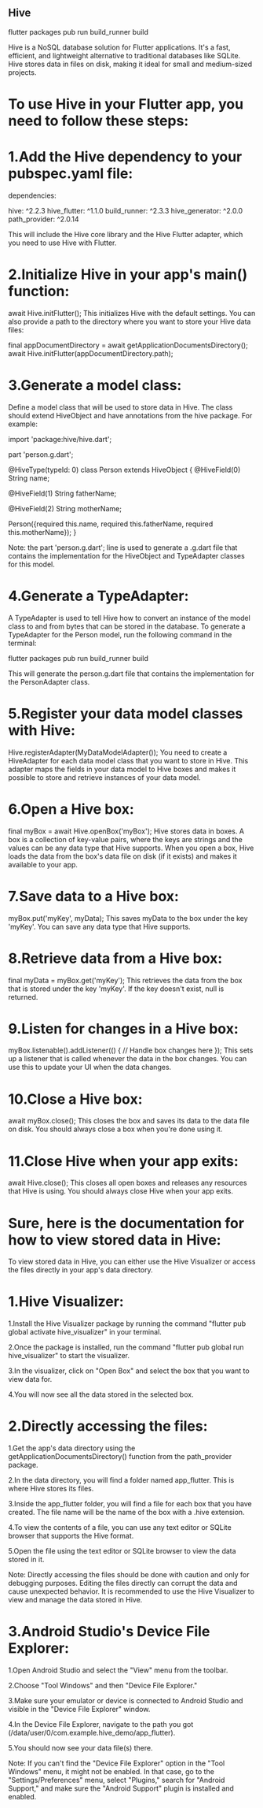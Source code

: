 ## Hive

flutter packages pub run build_runner build

Hive is a NoSQL database solution for Flutter applications. It's a fast, efficient, and lightweight alternative to traditional databases like SQLite. Hive stores data in files on disk, making it ideal for small and medium-sized projects.

# To use Hive in your Flutter app, you need to follow these steps:

# 1.Add the Hive dependency to your pubspec.yaml file:

dependencies:

hive: ^2.2.3
hive_flutter: ^1.1.0
build_runner: ^2.3.3
hive_generator: ^2.0.0
path_provider: ^2.0.14

This will include the Hive core library and the Hive Flutter adapter, which you need to use Hive with Flutter.


# 2.Initialize Hive in your app's main() function:

await Hive.initFlutter();
This initializes Hive with the default settings. You can also provide a path to the directory where you want to store your Hive data files:

final appDocumentDirectory = await getApplicationDocumentsDirectory();
await Hive.initFlutter(appDocumentDirectory.path);


# 3.Generate a model class: 
Define a model class that will be used to store data in Hive. The class should extend HiveObject and have annotations from the hive package. 
For example:

import 'package:hive/hive.dart';

part 'person.g.dart';

@HiveType(typeId: 0)
class Person extends HiveObject {
@HiveField(0)
String name;

@HiveField(1)
String fatherName;

@HiveField(2)
String motherName;

Person({required this.name, required this.fatherName, required this.motherName});
}

Note: the part 'person.g.dart'; line is used to generate a .g.dart file that contains the implementation for the HiveObject and TypeAdapter classes for this model.


# 4.Generate a TypeAdapter: 
A TypeAdapter is used to tell Hive how to convert an instance of the model class to and from bytes that can be stored in the database. To generate a TypeAdapter for the Person model, run the following command in the terminal:

flutter packages pub run build_runner build

This will generate the person.g.dart file that contains the implementation for the PersonAdapter class.

# 5.Register your data model classes with Hive:

Hive.registerAdapter(MyDataModelAdapter());
You need to create a HiveAdapter for each data model class that you want to store in Hive. This adapter maps the fields in your data model to Hive boxes and makes it possible to store and retrieve instances of your data model.


# 6.Open a Hive box:

final myBox = await Hive.openBox('myBox');
Hive stores data in boxes. A box is a collection of key-value pairs, where the keys are strings and the values can be any data type that Hive supports. When you open a box, Hive loads the data from the box's data file on disk (if it exists) and makes it available to your app.

# 7.Save data to a Hive box:

myBox.put('myKey', myData);
This saves myData to the box under the key 'myKey'. You can save any data type that Hive supports.

# 8.Retrieve data from a Hive box:

final myData = myBox.get('myKey');
This retrieves the data from the box that is stored under the key 'myKey'. If the key doesn't exist, null is returned.

# 9.Listen for changes in a Hive box:

myBox.listenable().addListener(() {
// Handle box changes here
});
This sets up a listener that is called whenever the data in the box changes. You can use this to update your UI when the data changes.

# 10.Close a Hive box:

await myBox.close();
This closes the box and saves its data to the data file on disk. You should always close a box when you're done using it.

# 11.Close Hive when your app exits:

await Hive.close();
This closes all open boxes and releases any resources that Hive is using. You should always close Hive when your app exits.


# Sure, here is the documentation for how to view stored data in Hive:

To view stored data in Hive, you can either use the Hive Visualizer or access the files directly in your app's data directory.

 # 1.Hive Visualizer:

1.Install the Hive Visualizer package by running the command "flutter pub global activate hive_visualizer" in your terminal.

2.Once the package is installed, run the command "flutter pub global run hive_visualizer" to start the visualizer.

3.In the visualizer, click on "Open Box" and select the box that you want to view data for.

4.You will now see all the data stored in the selected box.

  # 2.Directly accessing the files:

1.Get the app's data directory using the getApplicationDocumentsDirectory() function from the path_provider package.

2.In the data directory, you will find a folder named app_flutter. This is where Hive stores its files.

3.Inside the app_flutter folder, you will find a file for each box that you have created. The file name will be the name of the box with a .hive extension.

4.To view the contents of a file, you can use any text editor or SQLite browser that supports the Hive format.

5.Open the file using the text editor or SQLite browser to view the data stored in it.

Note: Directly accessing the files should be done with caution and only for debugging purposes. Editing the files directly can corrupt the data and cause unexpected behavior. It is recommended to use the Hive Visualizer to view and manage the data stored in Hive.

 # 3.Android Studio's Device File Explorer:

1.Open Android Studio and select the "View" menu from the toolbar.

2.Choose "Tool Windows" and then "Device File Explorer."

3.Make sure your emulator or device is connected to Android Studio and visible in the "Device File Explorer" window.

4.In the Device File Explorer, navigate to the path you got (/data/user/0/com.example.hive_demo/app_flutter).

5.You should now see your data file(s) there.

Note: If you can't find the "Device File Explorer" option in the "Tool Windows" menu, it might not be enabled. In that case, go to the "Settings/Preferences" menu, select "Plugins," search for "Android Support," and make sure the "Android Support" plugin is installed and enabled.